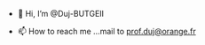 - 👋 Hi, I’m @Duj-BUTGEII

- 📫 How to reach me ...mail to  prof.duj@orange.fr

<!---
Je suis chargé de la partie LOGICIEL des SAE du BUT 1 GEII 
ici vous trouverez les bases des SAE de S1 et de S2 du BUT1
--->
